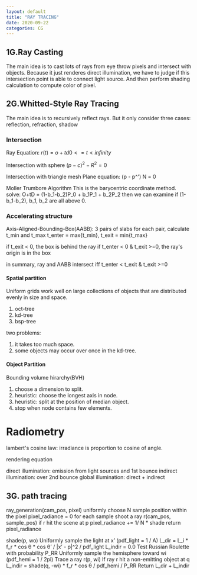```yaml
---
layout: default
title: "RAY TRACING"
date: 2020-09-22
categories: CG
---
```


## 1G.Ray Casting
The main idea is to cast lots of rays from eye throw pixels and intersect with objects. Because it just renderes direct illumination, we have to judge if this intersection point is able to connect light source. And then perform shading calculation to compute color of pixel.

## 2G.Whitted-Style Ray Tracing
The main idea is to recursively reflect rays. But it only consider three cases: reflection, refraction, shadow

### Intersection

Ray Equation:
$r(t) = o + td 0<=t<infinity$

Intersection with sphere
$(p -c)^2 - R^2 = 0$

Intersection with triangle mesh
Plane equation:
(p - p^') N = 0

Moller Trumbore Algorithm
This is the barycentric coordinate method.
solve: O+tD = (1-b_1-b_2)P_0 + b_1P_1 + b_2P_2
then we can examine if (1-b_1-b_2), b_1, b_2 are all above 0.

### Accelerating structure
Axis-Aligned-Bounding-Box(AABB): 3 pairs of slabs
for each pair, calculate t_min and t_max
t_enter = max{t_min}, t_exit = min{t_max}

if t_exit < 0, the box is behind the ray
if t_enter < 0 & t_exit >=0, the ray's origin is in the box

in summary, ray and AABB intersect iff
t_enter < t_exit & t_exit >=0

#### Spatial partition
Uniform grids work well on large collections of objects that are distributed evenly in size and space.

1. oct-tree
2. kd-tree
3. bsp-tree

two problems:
1. it takes too much space.
2. some objects may occur over once in the kd-tree.

#### Object Partition
Bounding volume hirarchy(BVH)
1. choose a dimension to split.
2. heuristic: choose the longest axis in node.
3. heuristic: split at the position of median object.
4. stop when node contains few elements.

# Radiometry
lambert's cosine law:
irradiance is proportion to cosine of angle.

rendering equation


direct illumination: emission from light sources and 1st bounce
indirect illumination: over 2nd bounce
global illumination: direct + indirect

## 3G. path tracing
ray_generation(cam_pos, pixel)
    uniformly choose N sample position within the pixel
    pixel_radiance = 0
    for each sample
        shoot a ray r(cam_pos, sample_pos)
        if r hit the scene at p
            pixel_radiance += 1/ N * shade
    return pixel_radiance

shade(p, wo)
    Uniformly sample the light at x’ (pdf_light = 1 / A) L_dir = L_i * f_r * cos θ * cos θ’ / |x’ - p|^2 / pdf_light 
    L_indir = 0.0 
    Test Russian Roulette with probability P_RR 
    Uniformly sample the hemisphere toward wi (pdf_hemi = 1 / 2pi) 
    Trace a ray r(p, wi) 
    If ray r hit a non-emitting object at q 
        L_indir = shade(q, -wi) * f_r * cos θ / pdf_hemi / P_RR
    Return L_dir + L_indir